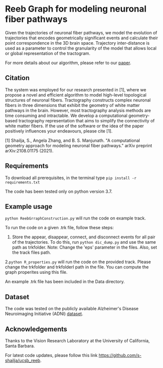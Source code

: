 # Reeb Graph for modeling neuronal fiber pathways

Given the trajectories of neuronal fiber pathways, we model the evolution of trajectories that encodes geometrically significant events and calculate their point correspondence in the 3D brain space. Trajectory inter-distance is used as a parameter to control the granularity of the model that allows local or global representation of the tractogram. 

For more details about our algorithm, please refer to our [paper](https://arxiv.org/abs/2108.01175).

## Citation

The system was employed for our research presented in [1], where we propose a novel and efficient algorithm to model high-level topological structures of neuronal fibers. Tractography constructs complex neuronal fibers in three dimensions that exhibit the geometry of white matter pathways in the brain. However, most tractography analysis methods are time consuming and intractable. We develop a computational geometry-based tractography representation that aims to simplify the connectivity of white matter fibers. If the use of the software or the idea of the paper positively influences your endeavours, please cite [1].

[1] Shailja, S., Angela Zhang, and B. S. Manjunath. "A computational geometry approach for modeling neuronal fiber pathways." arXiv preprint arXiv:2108.01175 (2021).

## Requirements

To download all prerequisites, in the terminal type
`pip install -r requirements.txt`

The code has been tested only on python version 3.7.


## Example usage

`python ReebGrraphConstruction.py` will run the code on example track.

 To run the code on a given .trk file, follow these steps:
 1. Store the appear, disappear, connect, and disconnect events for all pair of the trajectories. To do this, run `python dic_dump.py` and use the same path as trkfolder. Note: Change the 'eps' parameter in the files. Also, set the track files path.

 2.`python R_properties.py` will run the code on the provided track. Please change the trkfolder and trkfolderI path in the file. You can compute the graph properites using this file.
 
 An example .trk file has been included in the Data directory.

## Dataset

The code was tested on the publicly available Alzheimer's Disease Neuroimaging Initiative (ADNI) [dataset](http://adni.loni.usc.edu/).

## Acknowledgements

Thanks to the Vision Research Laboratory at the University of California, Santa Barbara.

For latest code updates, please follow this link https://github.com/s-shailja/ucsb_reeb.
